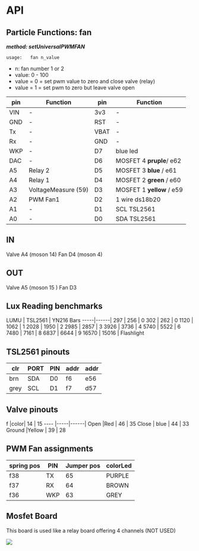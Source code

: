 
# API

## Particle Functions: fan
***method: setUniversalPWMFAN***

```    
usage:   fan n_value
```

* n:  fan number 1 or 2
* value: 0 - 100
*  value = 0 = set pwm value to zero and close valve (relay)
*  value = 1 = set pwm to zero but leave valve open




pin | Function | pin | Function
----| ------- | ----| -------
VIN| - | 3v3 | -
GND| - | RST | -
Tx| - | VBAT | -
Rx| - | GND | -
WKP| - | D7 | blue led
DAC| - | D6 | MOSFET 4 __pruple__/  e62
A5| Relay 2  | D5 | MOSFET 3 __blue__ / e61
A4| Relay 1  | D4 | MOSFET 2 __green__ / e60
A3| VoltageMeasure (59)  | D3 | MOSFET 1 __yellow__ / e59
A2| PWM Fan1  | D2 | 1 wire ds18b20
A1| -  | D1 | SCL TSL2561
A0| -  | D0 | SDA TSL2561


## IN
Valve A4 (moson 14)
Fan D4  (moson 4)


## OUT

Valve A5 (moson 15 )
Fan D3

## Lux Reading benchmarks
LUMU | TSL2561 | YN216 Bars
-----|------|
297 | 256 | 0
302 | 262 | 0
1120 | 1062 | 1
2028 | 1950 | 2
2985 | 2857 | 3
3926 | 3736 | 4
5740 | 5522 | 6
7480 | 7161 | 8
6837 | 6644 | 9
16570 | 15016 | Flashlight

## TSL2561 pinouts

clr | PORT | PIN | addr | addr
----|------|-----|------|------|
brn | SDA | D0 |f6 | e56
grey | SCL |D1 |f7 |d57

## Valve pinouts
 f |color| 14 | 15
---- |-----|------|
Open |Red | 46 | 35
Close | blue | 44 | 33
Ground |Yellow | 39 | 28

## PWM Fan assignments


spring pos | PIN | Jumper pos | colorLed
------| ---------|---------|-----------|
f38 | TX | 65 | PURPLE
f37 | RX | 64 | BROWN
f36 | WKP | 63| GREY


## Mosfet Board
This board is used like a relay board offering 4 channels (NOT USED)

![](https://i.ebayimg.com/images/g/0~sAAOSwaSZZ5iq-/s-l225.jpg)
